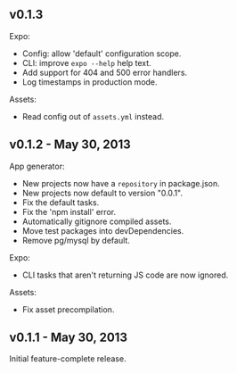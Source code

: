 ## v0.1.3

Expo:

 * Config: allow 'default' configuration scope.
 * CLI: improve `expo --help` help text.
 * Add support for 404 and 500 error handlers.
 * Log timestamps in production mode.

Assets:

 * Read config out of `assets.yml` instead.

## v0.1.2 - May 30, 2013

App generator:

 * New projects now have a `repository` in package.json.
 * New projects now default to version "0.0.1".
 * Fix the default tasks.
 * Fix the 'npm install' error.
 * Automatically gitignore compiled assets.
 * Move test packages into devDependencies.
 * Remove pg/mysql by default.

Expo:

 * CLI tasks that aren't returning JS code are now ignored.

Assets:

 * Fix asset precompilation.

## v0.1.1 - May 30, 2013

Initial feature-complete release.
